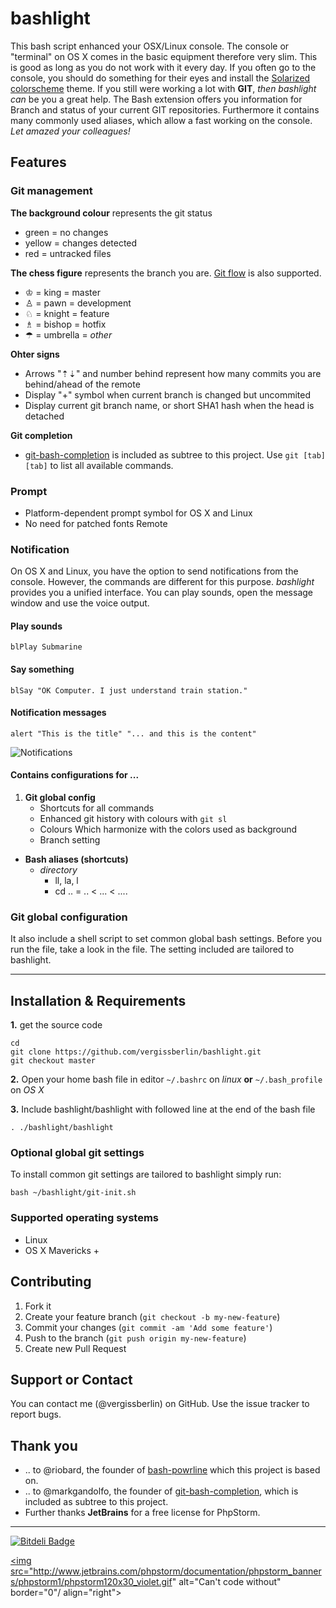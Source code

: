 # bashlight
This bash script enhanced your OSX/Linux console.
The console or "terminal" on OS X comes in the basic equipment therefore very slim. This is good as long as you do not work with it every day. If you often go to the console, you should do something for their eyes and install the [Solarized
colorscheme](https://github.com/altercation/solarized) theme. 
If you still were working a lot with **GIT**, *then bashlight can* be you a great help. The Bash extension offers you information for Branch and status of your current GIT repositories. 
Furthermore it contains many commonly used aliases, which allow a fast working on the console. *Let amazed your colleagues!*

## Features
### Git management

**The background colour** represents the git status

- green = no changes
- yellow = changes detected 
- red = untracked files

**The chess figure** represents the branch you are. [Git flow](https://github.com/nvie/gitflow) is also supported.

- ♔ = king = master
- ♙ = pawn = development
- ♘ = knight = feature
- ♗ = bishop = hotfix
- ☂ = umbrella = *other*

**Ohter signs**

- Arrows "⇡⇣"  and number behind represent how many commits you are behind/ahead of the remote
- Display "+" symbol when current branch is changed but uncommited
- Display current git branch name, or short SHA1 hash when the head is detached

**Git completion**

- [git-bash-completion](https://github.com/markgandolfo/git-bash-completion) is included as subtree to this project. Use <code>git [tab][tab]</code> to list all available commands.

### Prompt
- Platform-dependent prompt symbol for OS X and Linux 
- No need for patched fonts Remote


### Notification
On OS X and Linux, you have the option to send notifications from the console. However, the commands are different for this purpose. *bashlight* provides you a unified interface. You can play sounds, open the message window and use the voice output.


#### Play sounds
```
blPlay Submarine
```
#### Say something
```
blSay "OK Computer. I just understand train station."
```
#### Notification messages
```
alert "This is the title" "... and this is the content"
```
![Notifications](https://farm6.staticflickr.com/5568/15131688612_12f1cd7a2b_o.png)


#### Contains configurations for ...

1. **Git global config**
   - Shortcuts for all commands
   - Enhanced git history with colours with <code>git sl</code>
   - Colours Which harmonize with the colors used as background
   - Branch setting

- **Bash aliases (shortcuts)**
  - _directory_
     - ll, la, l
     - cd .. = .. < ... < ....

### Git global configuration
It also include a shell script to set common global bash settings. Before you run the file, take a look in the file. The setting included are tailored to bashlight.

---

## Installation & Requirements

**1.** get the source code

```
cd
git clone https://github.com/vergissberlin/bashlight.git
git checkout master
```

**2.** Open your home bash file in editor 
<code>~/.bashrc</code> on *linux* **or** <code>~/.bash_profile</code> on *OS X*

**3.** Include bashlight/bashlight with followed line at the end of the bash file

```
. ./bashlight/bashlight
```

### Optional global git settings
To install common git settings are tailored to bashlight simply run:

```
bash ~/bashlight/git-init.sh
```

### Supported operating systems
- Linux
- OS X Mavericks +


## Contributing

1. Fork it
2. Create your feature branch (`git checkout -b my-new-feature`)
3. Commit your changes (`git commit -am 'Add some feature'`)
4. Push to the branch (`git push origin my-new-feature`)
5. Create new Pull Request


## Support or Contact
You can contact me (@vergissberlin) on GitHub. Use the issue tracker to report bugs.


## Thank you
- .. to @riobard, the founder of [bash-powrline](https://github.com/riobard/bash-powerline) which this project is based on.
- .. to @markgandolfo, the founder of [git-bash-completion](https://github.com/markgandolfo/git-bash-completion), which is included as subtree to this project.
- Further thanks **JetBrains** for a free license for PhpStorm.

---
[![Bitdeli Badge](https://d2weczhvl823v0.cloudfront.net/vergissberlin/bashlight/trend.png)](https://bitdeli.com/free "Bitdeli Badge")

<a href="http://www.jetbrains.com/phpstorm/"><img src="http://www.jetbrains.com/phpstorm/documentation/phpstorm_banners/phpstorm1/phpstorm120x30_violet.gif" alt="Can't code without" border="0"/ align="right"></a>

